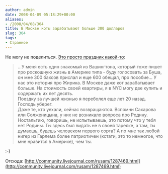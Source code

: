 ```yaml
---
author: admin
date: 2008-04-09 05:18:29+00:00
aliases:
- /2008/04/08/304
title: В Москве коты зарабатывают больше 300 долларов
slug: 304
tags:
- Странное
---
```


Не могу не поделиться. [Это просто праздник какой-то](http://community.livejournal.com/rusam/1287469.html):

> ...У меня есть один знакомый из Вашингтона, который тоже пишет про роскошную жизнь в Америке типа - буду голосовать за Буша, он мне 300 баксов прислал и еще 600 обещал, про пособие... У нас это история про Жирика. В Москве даже кот зарабатывает больше. На стоимость своей квартиры, я в NYC могу две купить и содержать их лет десять.        
> Поездку за лучшей жизнью я переболел еще лет 20 назад. Господь уберег.         
> Даже те, кто уехали, сейчас возвращаются. Вспомни Сахарова или Солженицына, у них не возникало вопроса про Родину. Ностальгию, говоришь, не испытываешь, это потому что у тебя нет Родины. Ты здесь был видать не в своей тарелке, а там, ты думаешь, будешь человеком первого сорта? А по мне так любой нигер из Гарлема более патриотичен (кстати, это то немногое, что мне нравится в Америке), чем ты.

:-)

Отсюда: [http://community.livejournal.com/rusam/1287469.html](http://community.livejournal.com/rusam/1287469.html)
